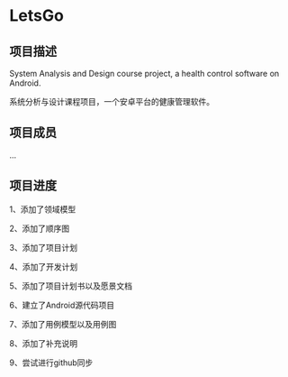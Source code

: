 LetsGo
======

项目描述
-----

System Analysis and Design course project, a health control software on Android.

系统分析与设计课程项目，一个安卓平台的健康管理软件。

项目成员
-----
...

项目进度
-----

1、添加了领域模型

2、添加了顺序图

3、添加了项目计划

4、添加了开发计划

5、添加了项目计划书以及愿景文档

6、建立了Android源代码项目

7、添加了用例模型以及用例图

8、添加了补充说明

9、尝试进行github同步


